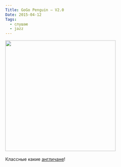 ```yaml
---
Title: GoGo Penguin — V2.0
Date: 2015-04-12
Tags: 
  - слушаю
  - jazz
---
```


<div class="text"><img src="https://dl.dropboxusercontent.com/u/140528/site/gogopenguin-v2.jpg" width="350" /><br /><br />
Классные какие <a href="https://itunes.apple.com/ru/album/v2.0/id793673808?l=en">англичане</a>!</div>
